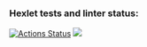 ### Hexlet tests and linter status:
[![Actions Status](https://github.com/Kennocke/java-project-61/workflows/hexlet-check/badge.svg)](https://github.com/Kennocke/java-project-61/actions) <a href="https://codeclimate.com/github/Kennocke/java-project-61/maintainability"><img src="https://api.codeclimate.com/v1/badges/fe19a84dbb8a85190917/maintainability" /></a>